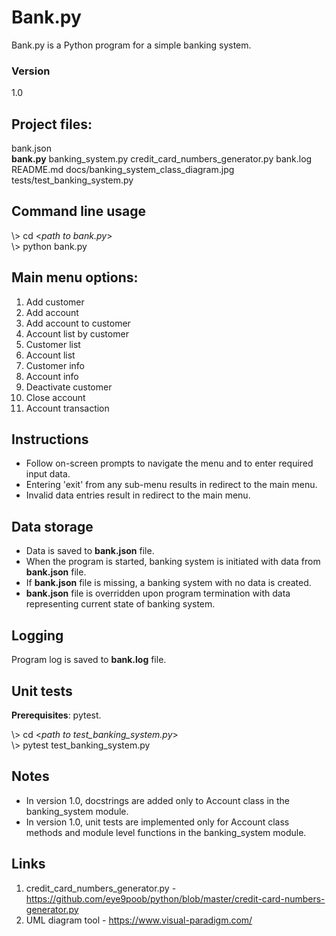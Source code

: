 ﻿# Bank.py
Bank.py is a Python program for a simple banking system.

### Version
1.0

## Project files:
bank.json  
**bank.py** 
banking_system.py
credit_card_numbers_generator.py
bank.log
README.md
docs/banking_system_class_diagram.jpg
tests/test_banking_system.py 

## Command line usage
\\> cd \<*path to bank.py*\>  
\\> python bank.py

## Main menu options:
1. Add customer
2. Add account
3. Add account to customer
4. Account list by customer 
5. Customer list
6. Account list
7. Customer info
8. Account info
9. Deactivate customer
10. Close account
11. Account transaction

## Instructions
* Follow on-screen prompts to navigate the menu and to enter required input data.
* Entering 'exit' from any sub-menu results in redirect to the main menu.
* Invalid data entries result in redirect to the main menu.

## Data storage
* Data is saved to **bank.json** file.
* When the program is started, banking system is initiated with data from **bank.json** file.
* If **bank.json** file is missing, a banking system with no data is created.
* **bank.json** file is overridden upon program termination with data representing current state of banking system.

## Logging
Program log is saved to **bank.log** file.

## Unit tests
**Prerequisites**: pytest. 

\\> cd \<*path to test_banking_system.py*\>  
\\> pytest test_banking_system.py

## Notes
* In version 1.0, docstrings are added only to Account class in the banking_system module.
* In version 1.0, unit tests are implemented only for Account class methods and module level functions in the banking_system module.

## Links
1. credit_card_numbers_generator.py - https://github.com/eye9poob/python/blob/master/credit-card-numbers-generator.py
2. UML diagram tool - https://www.visual-paradigm.com/